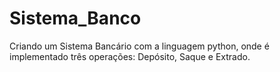 # Sistema_Banco

Criando um Sistema Bancário com a linguagem python, onde é implementado três operações: Depósito, Saque e Extrado.
